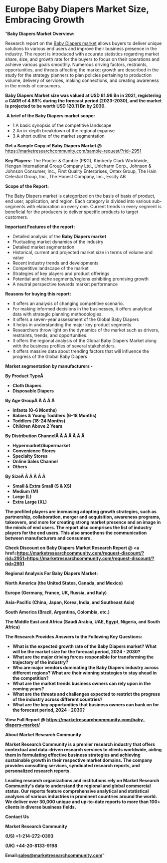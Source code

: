 # Europe Baby Diapers Market Size, Embracing Growth
"<strong>Baby Diapers Market Overview:</strong>

Research report on the <a href=https://marketresearchcommunity.com/baby-diapers-market/>Baby Diapers market</a> allows buyers to deliver unique solutions to various end users and improve their business presence in the industry. The report is introduced with accurate statistics regarding market share, size, and growth rate for the buyers to focus on their operations and achieve various goals smoothly. Numerous driving factors, restraints, opportunities, and threats affecting the market growth are described in the study for the strategy planners to plan policies pertaining to production volume, delivery of services, making connections, and creating awareness in the minds of consumers.

<strong>Baby Diapers Market size was valued at USD 81.98 Bn in 2021, registering a CAGR of 4.89% during the forecast period (2023-2030), and the market is projected to be worth USD 120.11 Bn by 2030.</strong>

 <Strong>A brief of the Baby Diapers market scope:</Strong>
<ul>
 <li>1  A basic synopsis of the competitive landscape</li>
 <li>2  An in-depth breakdown of the regional expanse</li>
 <li>3  A short outline of the market segmentation</li>
</ul>
<strong>Get a Sample Copy of Baby Diapers Market @ </b></strong><a href=https://marketresearchcommunity.com/sample-request/?rid=2951><u>https://marketresearchcommunity.com/sample-request/?rid=2951</u></a>

<strong>Key Players:</strong> 
The Procter &amp; Gamble (P&amp;G), Kimberly Clark Worldwide, Hengan International Group Company Ltd., Unicharm Corp., Johnson &amp; Johnson Consumer, Inc., First Quality Enterprises, Ontex Group, The Hain Celestial Group, Inc., The Honest Company, Inc., Essity AB

<strong>Scope of the Report:</strong>

The Baby Diapers market is categorized on the basis of basis of product, end user, application, and region. Each category is divided into various sub-segments with elaboration on every one. Current trends in every segment is beneficial for the producers to deliver specific products to target customers.

<strong><b>Important Features of the report:</b></strong>
<ul>
  <li>Detailed analysis of the <strong><b>Baby Diapers </b></strong><strong><b>market</b></strong></li>
  <li>Fluctuating market dynamics of the industry</li>
  <li>Detailed market segmentation</li>
  <li>Historical, current and projected market size in terms of volume and value</li>
  <li>Recent industry trends and developments</li>
  <li>Competitive landscape of the market</li>
  <li>Strategies of key players and product offerings</li>
  <li>Potential and niche segments/regions exhibiting promising growth</li>
  <li>A neutral perspective towards market performance</li>
</ul>
<strong><b>Reasons for buying this report:</b></strong>
<ul>
  <li>It offers an analysis of changing competitive scenario.</li>
  <li>For making informed decisions in the businesses, it offers analytical data with strategic planning methodologies.</li>
  <li>It offers a seven-year assessment of the Global Baby Diapers</li>
  <li>It helps in understanding the major key product segments.</li>
  <li>Researchers throw light on the dynamics of the market such as drivers, restraints, trends, and opportunities.</li>
  <li>It offers the regional analysis of the Global Baby Diapers Market along with the business profiles of several stakeholders.</li>
  <li>It offers massive data about trending factors that will influence the progress of the Global Baby Diapers</li>
</ul>

<strong>Market segmentation by manufacturers -</strong>


<strong><strong>By Product TypeÂ  </strong></h4>
<ul>
 	<li>Cloth Diapers</li>
 	<li>Disposable Diapers</li>
</ul>
<strong><strong>By Age GroupÂ Â Â Â Â  </strong></h4>
<ul>
 	<li>Infants (0-6 Months)</li>
 	<li>Babies &amp; Young Toddlers (6-18 Months)</li>
 	<li>Toddlers (18-24 Months)</li>
 	<li>Children Above 2 Years</li>
</ul>
<strong><strong>By Distribution ChannelÂ Â Â Â Â Â Â  </strong></h4>
<ul>
 	<li>Hypermarket/Supermarket</li>
 	<li>Convenience Stores</li>
 	<li>Specialty Stores</li>
 	<li>Online Sales Channel</li>
 	<li>Others</li>
</ul>
<strong><strong>By SizeÂ Â Â Â Â Â  </strong></h4>
<ul>
 	<li>Small &amp; Extra Small (S &amp; XS)</li>
 	<li>Medium (M)</li>
 	<li>Large (L)</li>
 	<li>Extra Large (XL)</li>
</ul>

The profiled players are increasing adopting growth strategies, such as partnership, collaboration, merger and acquisition, awareness programs, takeovers, and more for creating strong market presence and an image in the minds of end users. The report also comprises the list of industry players for the end users. This also smoothens the communication between manufacturers and consumers.

<strong><b>Check Discount on Baby Diapers Market Research Report @ </b></strong><a href=https://marketresearchcommunity.com/request-discount/?rid=2951><u>https://marketresearchcommunity.com/request-discount/?rid=2951</u></a>

<strong>Regional Analysis For Baby Diapers Market:</strong>

<strong>North America</strong> (the United States, Canada, and Mexico)

<strong>Europe</strong> (Germany, France, UK, Russia, and Italy)

<strong>Asia-Pacific</strong> (China, Japan, Korea, India, and Southeast Asia)

<strong>South America</strong> (Brazil, Argentina, Colombia, etc.)

<strong>The Middle East and Africa</strong> (Saudi Arabia, UAE, Egypt, Nigeria, and South Africa)

<strong>The Research Provides Answers to the Following Key Questions:</strong>
<ul>
 	<li>What is the expected growth rate of the Baby Diapers market? What will be the market size for the forecast period, 2024 - 2030?</li>
 	<li>What are the major driving forces responsible for transforming the trajectory of the industry?</li>
 	<li>Who are major vendors dominating the Baby Diapers industry across different regions? What are their winning strategies to stay ahead in the competition?</li>
 	<li>What are the market trends business owners can rely upon in the coming years?</li>
 	<li>What are the threats and challenges expected to restrict the progress of the industry across different countries?</li>
 	<li>What are the key opportunities that business owners can bank on for the forecast period, 2024 - 2030?</li>
</ul>

<strong>View Full Report @</strong> <a href=https://marketresearchcommunity.com/baby-diapers-market/>https://marketresearchcommunity.com/baby-diapers-market/</a>

<strong>About Market Research Community</strong>

Market Research Community is a premier research industry that offers contextual and data-driven research services to clients worldwide, aiding them in formulating effective business strategies and achieving sustainable growth in their respective market domains. The company provides consulting services, syndicated research reports, and personalized research reports.

Leading research organizations and institutions rely on Market Research Community's data to understand the regional and global commercial status. Our reports feature comprehensive analytical and statistical analyses of various industries in prominent countries around the world. We deliver over 30,000 unique and up-to-date reports to more than 100+ clients in diverse business fields.

<strong>Contact Us</strong>

<strong>Market Research Community</strong>

(US) +1-214-272-0393

(UK) +44-20-8133-9198

<strong>Email:</strong>sales@marketresearchcommunity.com"
